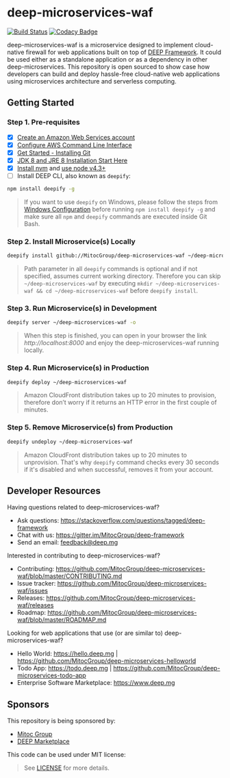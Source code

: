 deep-microservices-waf
======================

[![Build Status](https://travis-ci.org/MitocGroup/deep-microservices-waf.svg?branch=master)](https://travis-ci.org/MitocGroup/deep-microservices-waf)
[![Codacy Badge](https://api.codacy.com/project/badge/coverage/1ad2d529275e490cb61700b3c20f771a)](https://www.codacy.com/app/MitocGroup/deep-microservices-waf)

deep-microservices-waf is a microservice designed to implement cloud-native firewall for web applications
built on top of [DEEP Framework](https://github.com/MitocGroup/deep-framework). It could be used either
as a standalone application or as a dependency in other deep-microservices. This repository is open
sourced to show case how developers can build and deploy hassle-free cloud-native web applications
using microservices architecture and serverless computing.


## Getting Started

### Step 1. Pre-requisites

- [x] [Create an Amazon Web Services account](https://www.youtube.com/watch?v=WviHsoz8yHk)
- [x] [Configure AWS Command Line Interface](https://docs.aws.amazon.com/cli/latest/userguide/cli-chap-getting-started.html)
- [x] [Get Started - Installing Git](https://git-scm.com/book/en/v2/Getting-Started-Installing-Git)
- [x] [JDK 8 and JRE 8 Installation Start Here](https://docs.oracle.com/javase/8/docs/technotes/guides/install/install_overview.html)
- [x] [Install nvm](https://github.com/creationix/nvm#install-script) and [use node v4.3+](https://github.com/creationix/nvm#usage)
- [ ] Install DEEP CLI, also known as `deepify`:

```bash
npm install deepify -g
```

> If you want to use `deepify` on Windows, please follow the steps from
[Windows Configuration](https://github.com/MitocGroup/deep-framework/blob/master/docs/windows.md)
before running `npm install deepify -g` and make sure all `npm` and `deepify` commands are executed
inside Git Bash.

### Step 2. Install Microservice(s) Locally

```bash
deepify install github://MitocGroup/deep-microservices-waf ~/deep-microservices-waf
```

> Path parameter in all `deepify` commands is optional and if not specified, assumes current
working directory. Therefore you can skip `~/deep-microservices-waf` by executing
`mkdir ~/deep-microservices-waf && cd ~/deep-microservices-waf` before `deepify install`.

### Step 3. Run Microservice(s) in Development

```bash
deepify server ~/deep-microservices-waf -o
```

> When this step is finished, you can open in your browser the link *http://localhost:8000*
and enjoy the deep-microservices-waf running locally.

### Step 4. Run Microservice(s) in Production

```bash
deepify deploy ~/deep-microservices-waf
```

> Amazon CloudFront distribution takes up to 20 minutes to provision, therefore don’t worry
if it returns an HTTP error in the first couple of minutes.

### Step 5. Remove Microservice(s) from Production

```bash
deepify undeploy ~/deep-microservices-waf
```

> Amazon CloudFront distribution takes up to 20 minutes to unprovision. That's why `deepify`
command checks every 30 seconds if it's disabled and when successful, removes it from your account.


## Developer Resources

Having questions related to deep-microservices-waf?

- Ask questions: https://stackoverflow.com/questions/tagged/deep-framework
- Chat with us: https://gitter.im/MitocGroup/deep-framework
- Send an email: feedback@deep.mg

Interested in contributing to deep-microservices-waf?

- Contributing: https://github.com/MitocGroup/deep-microservices-waf/blob/master/CONTRIBUTING.md
- Issue tracker: https://github.com/MitocGroup/deep-microservices-waf/issues
- Releases: https://github.com/MitocGroup/deep-microservices-waf/releases
- Roadmap: https://github.com/MitocGroup/deep-microservices-waf/blob/master/ROADMAP.md

Looking for web applications that use (or are similar to) deep-microservices-waf?

- Hello World: https://hello.deep.mg | https://github.com/MitocGroup/deep-microservices-helloworld
- Todo App: https://todo.deep.mg | https://github.com/MitocGroup/deep-microservices-todo-app
- Enterprise Software Marketplace: https://www.deep.mg

## Sponsors

This repository is being sponsored by:
- [Mitoc Group](https://www.mitocgroup.com)
- [DEEP Marketplace](https://www.deep.mg)

This code can be used under MIT license:
> See [LICENSE](https://github.com/MitocGroup/deep-microservices-waf/blob/master/LICENSE) for more details.
